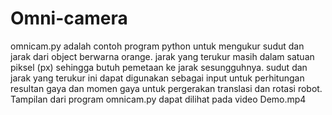 # Omni-camera
omnicam.py adalah contoh program python untuk mengukur sudut dan jarak dari object berwarna orange.
jarak yang terukur masih dalam satuan piksel (px) sehingga butuh pemetaan ke jarak sesungguhnya.
sudut dan jarak yang terukur ini dapat digunakan sebagai input untuk perhitungan resultan gaya dan momen gaya untuk pergerakan translasi dan rotasi robot.
Tampilan dari program omnicam.py dapat dilihat pada video Demo.mp4

